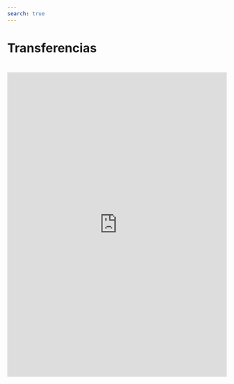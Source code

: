 ```yaml
---
search: true
---
```


# Transferencias

<iframe src="https://widgets.modyo.com/personas/retail-transfers" width="100%" height="700px" frameBorder="0" style="overflow:auto;margin-top:20px;"/>

## A terceros

## Confirmar

## Seguridad

## Comprobante

| Funcionalidad                         | Descripción                                                                                                                                                                                                                                                                                                                                                                                   |
| :------------------------------------ | :-------------------------------------------------------------------------------------------------------------------------------------------------------------------------------------------------------------------------------------------------------------------------------------------------------------------------------------------------------------------------------------------- |
| Transferencia de Fondos a Terceros    | Permite la transferencia de fondos a terceros, la cual puede ser inmediata o agendada para uno de los destinatarios registrados. <br><br>El cliente selecciona la cuenta de cargo, el destinatario, el monto y agrega, si así lo desea, un mensaje personalizado. <br><br>La transferencia que se está realizando debe ser autorizada con una segunda clave de seguridad.                     |
| Transferencia de Fondos entre Cuentas | Permite la transferencia de dinero entre cuentas que posee el cliente dentro de la misma institución financiera. <br><br>El cliente selecciona la cuenta de cargo, la cuenta de destino y el monto que desea transferir.<br><br>La transferencia que se está realizando, debe ser autorizada con su clave internet. Esto último se solicita como una forma de confirmación de la transacción. |
| Administrar destinatarios TEF         | Permite administrar los destinatarios de las transferencias a terceros, definiendo los datos personales y las cuentas bancarias de los destinatarios. <br><br>Esta información será utilizada en la funcionalidad de transferencias a terceros.                                                                                                                                               |
| Histórico Transferencias              | Consulta histórica que muestra las transacciones (transferencias) del cliente con sus medios de pagos (cuentas corriente y/o vista) realizadas a través de internet. <br><br>Esta consulta nos permite realizar búsquedas sobre las transferencias.                                                                                                                                           |

